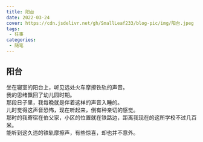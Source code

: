 ```yaml
---
title: 阳台
date: 2022-03-24
cover: https://cdn.jsdelivr.net/gh/SmallLeaf233/blog-pic/img/阳台.jpeg
tags:
 - 往事
categories:
 - 随笔
---
```


## 阳台

坐在寝室的阳台上，听见远处火车摩擦铁轨的声音。<br>
我的思绪飘回了幼儿园时期。<br>
那段日子里，我每晚就是伴着这样的声音入睡的。<br>
儿时觉得这声音恐怖，现在听起来，倒有种亲切的感觉。<br>
那时的我寄宿在伯父家，小区的位置就在铁路边，距离我现在的这所学校不过几百米。<br>
能听到这久违的铁轨摩擦声，有些惊喜，却也并不意外。<br>

